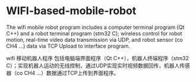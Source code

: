 # WIFI-based-mobile-robot
The wifi mobile robot program includes a computer terminal program (Qt C++) and a robot terminal program (stm32 C); wireless control for robot motion, real-time video data transmission via UDP, and robot sensor (co CH4 ...) data via TCP Upload to interface program.

wifi 移动机器人程序 包括电脑端界面程序（Qt C++），机器人终端程序（stm32 C）；实现机器人运动的无线控制，通过UDP实现实时视频数据回传，机器人传感器（co CH4 ...）数据通过TCP上传到界面程序。
